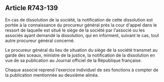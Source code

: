 Article R743-139
----
En cas de dissolution de la société, la notification de cette dissolution est
portée à la connaissance du procureur général près la cour d'appel dans le
ressort de laquelle est situé le siège de la société par l'associé ou les
associés ayant demandé la dissolution, qui en informent, suivant le cas, tout
autre procureur général concerné.

Le procureur général du lieu de situation du siège de la société transmet au
garde des sceaux, ministre de la justice, la notification de la dissolution en
vue de sa publication au Journal officiel de la République française.

Chaque associé reprend l'exercice individuel de ses fonctions à compter de la
publication mentionnée au deuxième alinéa.
